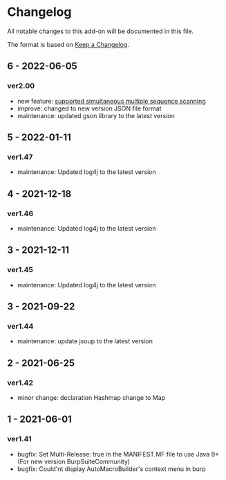 # Changelog
All notable changes to this add-on will be documented in this file.

The format is based on [Keep a Changelog](https://keepachangelog.com/en/1.0.0/).
## 6 - 2022-06-05
### ver2.00
- new feature: [supported simultaneous multiple sequence scanning](https://github.com/gdgd009xcd/AutoMacroBuilder/wiki/1.7.-Simultaneous-multiple-sequence-scanning)
- improve: changed to new version JSON file format
- maintenance: updated gson library to the latest version

## 5 - 2022-01-11
### ver1.47
- maintenance: Updated log4j to the latest version

## 4 - 2021-12-18
### ver1.46
- maintenance: Updated log4j to the latest version

## 3 - 2021-12-11
### ver1.45
- maintenance: Updated log4j to the latest version

## 3 - 2021-09-22
### ver1.44
- maintenance: update jsoup to the latest version

## 2 - 2021-06-25
### ver1.42
- minor change: declaration Hashmap change to Map

## 1 - 2021-06-01
### ver1.41
- bugfix: Set Multi-Release: true in the MANIFEST.MF file to use Java 9+(For new version BurpSuiteCommunity)
- bugfix: Could'nt display AutoMacroBuilder's context menu in burp